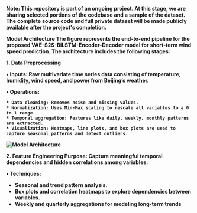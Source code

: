 <B> Note: <B>  This repository is part of an ongoing project. At this stage, we are sharing selected portions of the codebase and a sample of the dataset. The complete source code and full private dataset will be made publicly available after the project's completion.


<B> Model Architecture <B>
The figure represents the end-to-end pipeline for the proposed VAE-S2S-BiLSTM-Encoder-Decoder model for short-term wind speed prediction. The architecture includes the following stages:


<B> 1. Data Preprocessing <B> 

• Inputs: Raw multivariate time series data consisting of temperature, humidity, wind speed, and power from Beijing’s weather.

•<B>  Operations: <B> 

    * Data cleaning: Removes noise and missing values.
    * Normalization: Uses Min-Max scaling to rescale all variables to a 0 to 1 range.
    * Temporal aggregation: Features like daily, weekly, monthly patterns are extracted.
    * Visualization: Heatmaps, line plots, and box plots are used to capture seasonal patterns and detect outliers.
![Model Architecture](https://github.com/user-attachments/assets/4faa0398-ed89-4d40-be38-a0759da13e48)


<B> 2. Feature Engineering <B> 
Purpose: Capture meaningful temporal dependencies and hidden correlations among variables.

•<B> Techniques: <B> 

* Seasonal and trend pattern analysis.
* Box plots and correlation heatmaps to explore dependencies between variables.
* Weekly and quarterly aggregations for modeling long-term trends
